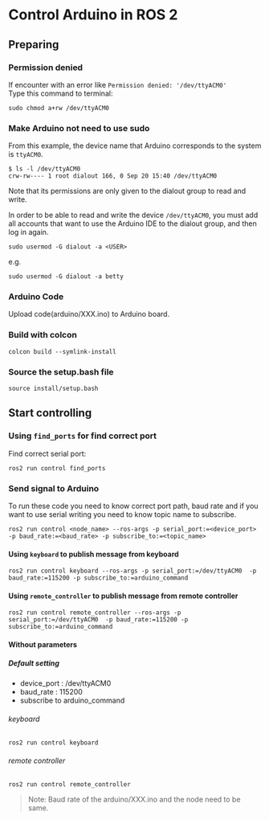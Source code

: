 # Control Arduino in ROS 2

## Preparing
### Permission denied
If encounter with an error like `Permission denied: '/dev/ttyACM0'`  
Type this command to terminal:

    sudo chmod a+rw /dev/ttyACM0

### Make Arduino not need to use sudo
From this example, the device name that Arduino corresponds to the system is `ttyACM0`.
```
$ ls -l /dev/ttyACM0
crw-rw---- 1 root dialout 166, 0 Sep 20 15:40 /dev/ttyACM0
```
Note that its permissions are only given to the dialout group to read and write.

In order to be able to read and write the device `/dev/ttyACM0`, you must add all accounts that want to use the Arduino IDE to the dialout group, and then log in again.

    sudo usermod -G dialout -a <USER>

e.g.

    sudo usermod -G dialout -a betty

### Arduino Code
Upload code(arduino/XXX.ino) to Arduino board.

### Build with colcon

    colcon build --symlink-install

### Source the setup.bash file

    source install/setup.bash

## Start controlling
### Using `find_ports` for find correct port
Find correct serial port:

    ros2 run control find_ports

### Send signal to Arduino
To run these code you need to know correct port path, baud rate and if you want to use serial writing you need to know topic name to subscribe.

    ros2 run control <node_name> --ros-args -p serial_port:=<device_port> -p baud_rate:=<baud_rate> -p subscribe_to:=<topic_name>

#### Using `keyboard` to publish message from keyboard

    ros2 run control keyboard --ros-args -p serial_port:=/dev/ttyACM0  -p baud_rate:=115200 -p subscribe_to:=arduino_command

#### Using `remote_controller` to publish message from remote controller

    ros2 run control remote_controller --ros-args -p serial_port:=/dev/ttyACM0  -p baud_rate:=115200 -p subscribe_to:=arduino_command

#### Without parameters
##### Default setting
- device_port : /dev/ttyACM0
- baud_rate : 115200
- subscribe to arduino_command
###### keyboard
    ros2 run control keyboard
###### remote controller
    ros2 run control remote_controller

>Note: Baud rate of the arduino/XXX.ino and the node need to be same.

